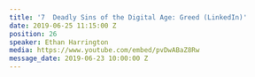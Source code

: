 ```yaml
---
title: '7  Deadly Sins of the Digital Age: Greed (LinkedIn)'
date: 2019-06-25 11:15:00 Z
position: 26
speaker: Ethan Harrington
media: https://www.youtube.com/embed/pvDwABaZ8Rw
message_date: 2019-06-23 10:00:00 Z
---
```


